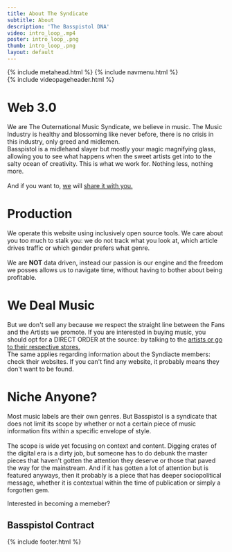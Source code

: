 ```yaml
---
title: About The Syndicate
subtitle: About
description: 'The Basspistol DNA'
video: intro_loop_.mp4
poster: intro_loop_.png
thumb: intro_loop_.png
layout: default
---
```

<head>
{% include metahead.html %}
</head>
<body>
{% include navmenu.html %}
  <div id="content">
{% include videopageheader.html %}
    <div class="fitter">
      <div class="articles">
        <h1 class="editable">Web 3.0</h1>
        <p class="editable">We are The Outernational Music Syndicate, we believe in music. The Music Industry is healthy and blossoming like never before, there is no crisis in this industry, only greed and midlemen.<br />
          Basspistol is a midlehand slayer but mostly your magic magnifying glass, allowing you to see what happens when the sweet artists get into to the salty ocean of creativity. This is what we work for. Nothing less, nothing more. <br />
          <br />
          And if you want to, <a href="/artists/">we</a> will <a href="/radio">share it with you.</a>
          </p>
      </div>
      <div class="articles">
        <h1 class="editable">Production</h1>
        <p class="editable">We operate this website using inclusively open source tools. We care about you too much to stalk you: we do not track what you look at, which article drives traffic or which gender prefers what genre. 
          <br />
          <br />We are <strong>NOT</strong> data driven, instead our passion is our engine and the freedom we posses allows us to navigate time, without having to bother about being profitable.</p>
      </div>
      <div class="articles">
        <h1 class="editable">We Deal Music</h1>
        <p class="editable">But we don't sell any because we respect the straight line between the Fans and the Artists we promote. If you are interested in buying music, you should opt for a DIRECT ORDER at the source: by talking to the <a href="/artists/">artists or go to their respective stores.</a> 
        <br />
          The same applies regarding information about the Syndiacte members: check their websites. If you can't find any website, it probably means they don't want to be found.<br /></p>
      </div>
      <div class="articles">
        <h1 class="editable">Niche Anyone?</h1>
        <p class="editable">Most music labels are their own genres. But Basspistol is a syndicate that does not limit its scope by whether or not a certain piece of music information fits within a specific envelope of style. <br />
        <br />
          The scope is wide yet focusing on context and content. Digging crates of the digital era is a dirty job, but someone has to do debunk the master pieces that haven't gotten the attention they deserve or those that paved the way for the mainstream. And if it has gotten a lot of attention but is featured anyways, then it probably is a piece that has deeper sociopolitical message, whether it is contextual within the time of publication or simply a forgotten gem.</p>
      </div>
    </div>
    <div class="fitter">
      <div class="articles">
        <p class="editable">Interested in becoming a memeber?</p>
        <h2 class="editable" style="float: none"><a style="text-decoration:none;" href="https://github.com/Basspistol/Music-Syndicate/blob/master/membership_contract.txt" target="_blank" rel="noopener noreferrer">Basspistol Contract</a></h2>
        {% include footer.html %}
      </div>
    </div>
  </div>
</body>


